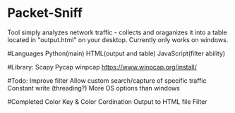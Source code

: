 # Packet-Sniff
Tool simply analyzes network traffic - collects and oraganizes it into a table located in "output.html" on your desktop.
Currently only works on windows.


#Languages
Python(main)
HTML(output and table)
JavaScript(filter ability)


#Library:
Scapy
Pycap
winpcap https://www.winpcap.org/install/


#Todo:
Improve filter
Allow custom search/capture of specific traffic
Constant write (threading?)
More OS options than windows

#Completed
Color Key & Color Cordination
Output to HTML file
Filter

